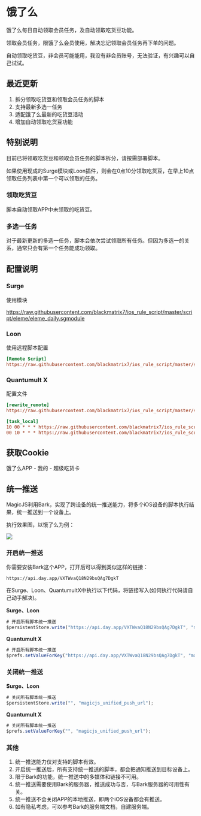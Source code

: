 # 饿了么

饿了么每日自动领取会员任务，及自动领取吃货豆功能。

领取会员任务，限饿了么会员使用，解决忘记领取会员任务再下单的问题。

自动领取吃货豆，非会员可能能用，我没有非会员账号，无法验证，有兴趣可以自己试试。

## 最近更新

1. 拆分领取吃货豆和领取会员任务的脚本
2. 支持最新多选一任务
3. 适配饿了么最新的吃货豆活动
4. 增加自动领取吃货豆功能

## 特别说明

目前已将领取吃货豆和领取会员任务的脚本拆分，请按需部署脚本。

如果使用现成的Surge模块或Loon插件，则会在0点10分领取吃货豆，在早上10点领取任务列表中第一个可以领取的任务。

### 领取吃货豆

脚本自动领取APP中未领取的吃货豆。

### 多选一任务

对于最新更新的多选一任务，脚本会依次尝试领取所有任务。但因为多选一的关系，通常只会有第一个任务能成功领取。

## 配置说明

### Surge

使用模块

https://raw.githubusercontent.com/blackmatrix7/ios_rule_script/master/script/eleme/eleme_daily.sgmodule

### Loon

使用远程脚本配置

```ini
[Remote Script]
https://raw.githubusercontent.com/blackmatrix7/ios_rule_script/master/script/eleme/eleme_daily.lnscript, tag=饿了么_领取吃货豆及任务, enabled=true
```

### Quantumult X

配置文件

```ini
[rewrite_remote]
https://raw.githubusercontent.com/blackmatrix7/ios_rule_script/master/script/eleme/eleme_daily.qxrewrite, tag=饿了么_获取Cookie, enabled=true

[task_local]
10 00 * * * https://raw.githubusercontent.com/blackmatrix7/ios_rule_script/master/script/eleme/eleme_daily.js, tag=饿了么_领取吃货豆, enabled=true
00 10 * * * https://raw.githubusercontent.com/blackmatrix7/ios_rule_script/master/script/eleme/eleme_mission.js, tag=饿了么_领取会员任务, enabled=true
```

## 获取Cookie

饿了么APP - 我的 - 超级吃货卡

## 统一推送

MagicJS利用Bark，实现了跨设备的统一推送能力，将多个iOS设备的脚本执行结果，统一推送到一个设备上。

执行效果图，以饿了么为例：

![](https://raw.githubusercontent.com/blackmatrix7/ios_rule_script/master/script/eleme/images/bark.jpg)

### 开启统一推送

你需要安装Bark这个APP，打开后可以得到类似这样的链接：

```http
https://api.day.app/VXTWvaQ18N29bsQAg7DgkT
```

在Surge、Loon、QuantumultX中执行以下代码，将链接写入(如何执行代码请自己动手解决)。

**Surge、Loon**

```javascript
# 开启所有脚本统一推送
$persistentStore.write("https://api.day.app/VXTWvaQ18N29bsQAg7DgkT", "magicjs_unified_push_url");
```

**Quantumult X**

```javascript
# 开启所有脚本统一推送
$prefs.setValueForKey("https://api.day.app/VXTWvaQ18N29bsQAg7DgkT", "magicjs_unified_push_url");
```

### 关闭统一推送

**Surge、Loon**

```javascript
# 关闭所有脚本统一推送
$persistentStore.write("", "magicjs_unified_push_url");
```

**Quantumult X**

```javascript
# 关闭所有脚本统一推送
$prefs.setValueForKey("", "magicjs_unified_push_url");
```

### 其他

1. 统一推送能力仅对支持的脚本有效。
2. 开启统一推送后，所有支持统一推送的脚本，都会把通知推送到目标设备上。
3. 限于Bark的功能，统一推送中的多媒体和链接不可用。
4. 统一推送需要使用Bark的服务器，推送成功与否，与Bark服务器的可用性有关。
5. 统一推送不会关闭APP的本地推送，即两个iOS设备都会有推送。
6. 如有隐私考虑，可以参考Bark的服务端文档，自建服务端。